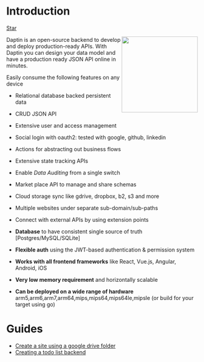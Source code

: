 Introduction
===

<a class="github-button" href="https://github.com/daptin/daptin" data-size="large" data-show-count="true" aria-label="Star daptin/daptin on GitHub">Star</a>


<img src="/images/logo.png" width="200" style="float: right"/>

Daptin is an open-source backend to develop and deploy production-ready APIs. With Daptin you can design your data model and have a production ready JSON API online in minutes.


Easily consume the following features on any device

- Relational database backed persistent data
- CRUD JSON API
- Extensive user and access management
- Social login with oauth2: tested with google, github, linkedin
- Actions for abstracting out business flows
- Extensive state tracking APIs
- Enable *Data Auditing* from a single switch
- Market place API to manage and share schemas
- Cloud storage sync like gdrive, dropbox, b2, s3 and more
- Multiple websites under separate sub-domain/sub-paths
- Connect with external APIs by using extension points

- **Database** to have consistent single source of truth [Postgres/MySQL/SQLite]
- **Flexible auth** using the JWT-based authentication & permission system
- **Works with all frontend frameworks** like React, Vue.js, Angular, Android, iOS
- **Very low memory requirement** and horizontally scalable
- **Can be deployed on a wide range of hardware** arm5,arm6,arm7,arm64,mips,mips64,mips64le,mipsle (or build for your target using go)


# Guides

- [Create a site using a google drive folder](https://medium.com/@012parth/daptin-walk-through-oauth2-google-drive-subsites-and-grapejs-a6de27d9658a)
- [Creating a todo list backend](https://hackernoon.com/creating-a-todolist-backend-with-persistence-a1e8d7d39f62)

